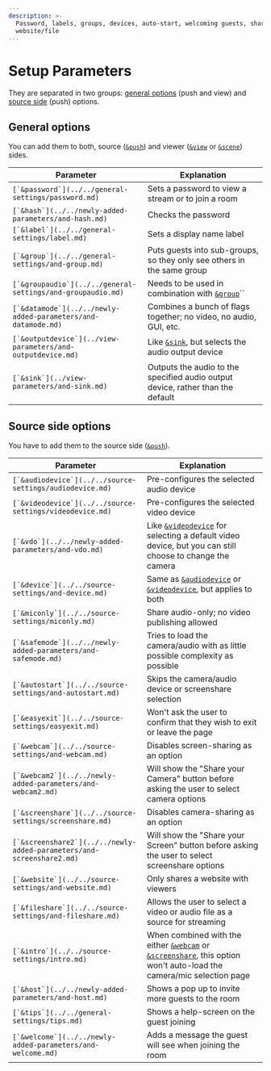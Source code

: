 ```yaml
---
description: >-
  Password, labels, groups, devices, auto-start, welcoming guests, sharing a
  website/file
---
```


# Setup Parameters

They are separated in two groups: [general options](./#general-options) (push and view) and [source side](./#source-side-options) (push) options.

## General options

You can add them to both, source ([`&push`](../../source-settings/push.md)) and viewer ([`&view`](../view-parameters/view.md) or [`&scene`](../view-parameters/scene.md)) sides.

| Parameter                                                       | Explanation                                                                            |
| --------------------------------------------------------------- | -------------------------------------------------------------------------------------- |
| ``[`&password`](../../general-settings/password.md)``           | Sets a password to view a stream or to join a room                                     |
| ``[`&hash`](../../newly-added-parameters/and-hash.md)``         | Checks the password                                                                    |
| ``[`&label`](../../general-settings/label.md)``                 | Sets a display name label                                                              |
| ``[`&group`](../../general-settings/and-group.md)``             | Puts guests into sub-groups, so they only see others in the same group                 |
| ``[`&groupaudio`](../../general-settings/and-groupaudio.md)``   | Needs to be used in combination with [`&group`](../../general-settings/and-group.md)`` |
| ``[`&datamode`](../../newly-added-parameters/and-datamode.md)`` | Combines a bunch of flags together; no video, no audio, GUI, etc.                      |
| ``[`&outputdevice`](../view-parameters/and-outputdevice.md)``   | Like [`&sink`](../view-parameters/and-sink.md), but selects the audio output device    |
| ``[`&sink`](../view-parameters/and-sink.md)``                   | Outputs the audio to the specified audio output device, rather than the default        |

## Source side options

You have to add them to the source side ([`&push`](../../source-settings/push.md)).

| Parameter                                                               | Explanation                                                                                                                                                                                         |
| ----------------------------------------------------------------------- | --------------------------------------------------------------------------------------------------------------------------------------------------------------------------------------------------- |
| ``[`&audiodevice`](../../source-settings/audiodevice.md)``              | Pre-configures the selected audio device                                                                                                                                                            |
| ``[`&videodevice`](../../source-settings/videodevice.md)``              | Pre-configures the selected video device                                                                                                                                                            |
| ``[`&vdo`](../../newly-added-parameters/and-vdo.md)``                   | Like [`&videodevice`](../../source-settings/videodevice.md) for selecting a default video device, but you can still choose to change the camera                                                     |
| ``[`&device`](../../source-settings/and-device.md)``                    | Same as [`&audiodevice`](../../source-settings/audiodevice.md) or [`&videodevice`](../../source-settings/videodevice.md), but applies to both                                                       |
| ``[`&miconly`](../../source-settings/miconly.md)``                      | Share audio-only; no video publishing allowed                                                                                                                                                       |
| ``[`&safemode`](../../newly-added-parameters/and-safemode.md)``         | Tries to load the camera/audio with as little possible complexity as possible                                                                                                                       |
| ``[`&autostart`](../../source-settings/and-autostart.md)``              | Skips the camera/audio device or screenshare selection                                                                                                                                              |
| ``[`&easyexit`](../../source-settings/easyexit.md)``                    | Won't ask the user to confirm that they wish to exit or leave the page                                                                                                                              |
| ``[`&webcam`](../../source-settings/and-webcam.md)``                    | Disables screen-sharing as an option                                                                                                                                                                |
| ``[`&webcam2`](../../newly-added-parameters/and-webcam2.md)``           | Will show the "Share your Camera" button before asking the user to select camera options                                                                                                            |
| ``[`&screenshare`](../../source-settings/screenshare.md)``              | Disables camera-sharing as an option                                                                                                                                                                |
| ``[`&screenshare2`](../../newly-added-parameters/and-screenshare2.md)`` | Will show the "Share your Screen" button before asking the user to select screenshare options                                                                                                       |
| ``[`&website`](../../source-settings/and-website.md)``                  | Only shares a website with viewers                                                                                                                                                                  |
| ``[`&fileshare`](../../source-settings/and-fileshare.md)``              | Allows the user to select a video or audio file as a source for streaming                                                                                                                           |
| ``[`&intro`](../../source-settings/intro.md)``                          | When combined with the either [`&webcam`](../../source-settings/and-webcam.md) or [`&screenshare`](../../source-settings/screenshare.md), this option won't auto-load the camera/mic selection page |
| ``[`&host`](../../newly-added-parameters/and-host.md)``                 | Shows a pop up to invite more guests to the room                                                                                                                                                    |
| ``[`&tips`](../../general-settings/tips.md)``                           | Shows a help-screen on the guest joining                                                                                                                                                            |
| ``[`&welcome`](../../newly-added-parameters/and-welcome.md)``           | Adds a message the guest will see when joining the room                                                                                                                                             |
